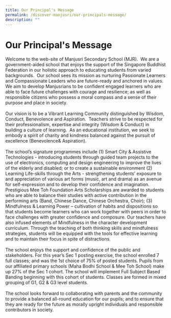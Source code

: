 ```yaml
---
title: Our Principal's Message
permalink: /discover-manjusri/our-principals-message/
description: ""
---
```

# **Our Principal's Message**

Welcome to the web-site of Manjusri Secondary School (MJR).&nbsp; We are a government-aided school that enjoys the support of the Singapore Buddhist Federation in our holistic approach to educating students from varied backgrounds.&nbsp; Our school sees its mission as nurturing Passionate Learners and Compassionate Leaders who are future-ready and anchored in values.&nbsp; We aim to develop Manjusrians to be confident engaged learners who are able to face future challenges with courage and resilience; as well as responsible citizens who possess a moral compass and a sense of their purpose and place in society.&nbsp;<br><br>
Our vision is to be a Vibrant Learning Community distinguished by Wisdom, Conduct, Benevolence and Aspiration.&nbsp; Teachers strive to be respected for their professionalism, expertise and integrity (Wisdom &amp; Conduct) in building a culture of learning.&nbsp; As an educational institution, we seek to embody a spirit of charity and kindness balanced against the pursuit of excellence (Benevolence&amp; Aspiration).&nbsp;&nbsp;
<br><br>
The school’s signature programmes include (1) Smart City &amp; Assistive Technologies - introducing students through guided team projects to the use of electronics, computing and design engineering to improve the lives of the elderly and disabled; or to create a sustainable environment (2) Learning Life-skills through the Arts - strengthening students’ exposure to and appreciation of various art forms (music, art and drama) as an avenue for self-expression and to develop their confidence and imagination. Prestigious Mee Toh Foundation Arts Scholarships are awarded to students who are able to balance their studies with active contribution in the performing arts (Band, Chinese Dance, Chinese Orchestra, Choir); (3) Mindfulness &amp; Learning Power – cultivation of habits and dispositions so that students become learners who can work together with peers in order to face challenges with greater confidence and composure.  Our teachers have also infused elements of Mindfulness in the character development curriculum. Through the teaching of both thinking skills and mindfulness strategies, students will be equipped with the tools for effective learning and to maintain their focus in spite of distractions.<br><br>
The school enjoys the support and confidence of the public and stakeholders.  For this year’s Sec 1 posting exercise, the school enrolled 7 full classes; and was the 1st choice of 75% of posted students.  Pupils from our affiliated primary schools (Maha Bodhi School &amp; Mee Toh School) make up 27% of the Sec 1 cohort.  The school will implement Full Subject Based Banding beginning with this cohort of students.  Classes are formed in mixed grouping of G1, G2 &amp; G3 level students. <br><br>
The school looks forward to collaborating with parents and the community to provide a balanced all-round education for our pupils; and to ensure that they are ready for the future as morally upright individuals and responsible contributors in society.